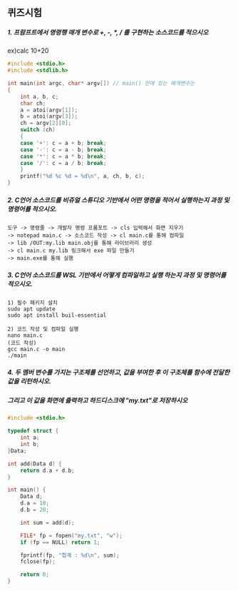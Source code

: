 ## 퀴즈시험

##### 1. 프람프트에서 명령행 매개 변수로 +, -, *, / 를 구현하는 소스코드를 적으시오
ex)calc 10+20
```c
#include <stdio.h>
#include <stdlib.h>

int main(int argc, char* argv[]) // main() 안에 있는 매개변수는 
{
    int a, b, c;
    char ch;
    a = atoi(argv[1]);
    b = atoi(argv[3]);
    ch = argv[2][0];
    switch (ch)
    {
    case '+': c = a + b; break;
    case '-': c = a - b; break;
    case '*': c = a * b; break;
    case '/': c = a / b; break;
    }
    printf("%d %c %d = %d\n", a, ch, b, c);
}
```
##### 2. C언어 소스코드를 비쥬얼 스튜디오 기반에서 어떤 명령을 적어서 실행하는지 과정 및 명령어를 적으시오.
```
도구 -> 명령줄 -> 개발자 명령 프롬포트 -> cls 입력해서 화면 지우기
-> notepad main.c -> 소스코드 작성 -> cl main.c를 통해 컴파일
-> lib /OUT:my.lib main.obj를 통해 라이브러리 생성
-> cl main.c my.lib 링크해서 exe 파일 만들기
-> main.exe를 통해 실행
```
##### 3. C언어 소스코드를 WSL 기반에서 어떻게 컴파일하고 실행 하는지 과정 및 명령어를 적으시오.
```
1) 필수 패키지 설치
sudo apt update
sudo apt install buil-essential

2) 코드 작성 및 컴파일 실행
nano main.c
(코드 작성)
gcc main.c -o main
./main
```
##### 4. 두 멤버 변수를 가지는 구조체를 선언하고, 값을 부여한 후 이 구조체를 함수에 전달한 값을 리턴하시오.
#####    그리고 이 값을 화면에 출력하고 하드디스크에 "my.txt"로 저장하시오
```c
#include <stdio.h>

typedef struct {
	int a;
	int b;
}Data;

int add(Data d) {
	return d.a + d.b;
}

int main() {
	Data d;
	d.a = 10;
	d.b = 20;

	int sum = add(d);

	FILE* fp = fopen("my.txt", "w");
	if (fp == NULL) return 1;

	fprintf(fp, "합계 : %d\n", sum);
	fclose(fp);

	return 0;
}
```
